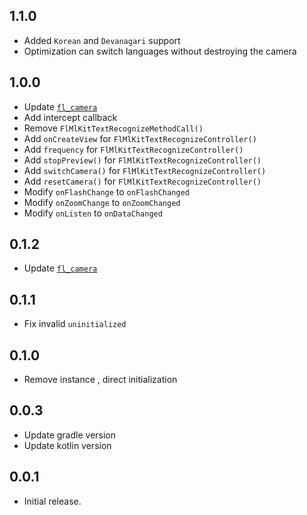 ## 1.1.0
 * Added `Korean` and `Devanagari` support
 * Optimization can switch languages without destroying the camera
## 1.0.0
 * Update [`fl_camera`](https://pub.dev/packages/fl_camera)
 * Add intercept callback
 * Remove `FlMlKitTextRecognizeMethodCall()`
 * Add `onCreateView` for `FlMlKitTextRecognizeController()`
 * Add `frequency` for `FlMlKitTextRecognizeController()`
 * Add `stopPreview()` for `FlMlKitTextRecognizeController()`
 * Add `switchCamera()` for `FlMlKitTextRecognizeController()`
 * Add `resetCamera()` for `FlMlKitTextRecognizeController()`
 * Modify `onFlashChange` to `onFlashChanged`
 * Modify `onZoomChange` to `onZoomChanged`
 * Modify `onListen` to `onDataChanged`
## 0.1.2
 * Update [`fl_camera`](https://pub.dev/packages/fl_camera)
## 0.1.1
 * Fix invalid `uninitialized`
## 0.1.0
 * Remove instance , direct initialization
## 0.0.3
 * Update gradle version
 * Update kotlin version
## 0.0.1
 * Initial release.
